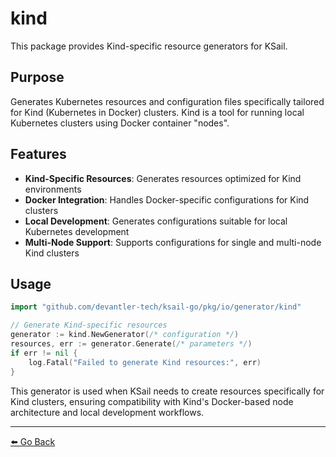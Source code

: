 # kind

This package provides Kind-specific resource generators for KSail.

## Purpose

Generates Kubernetes resources and configuration files specifically tailored for Kind (Kubernetes in Docker) clusters. Kind is a tool for running local Kubernetes clusters using Docker container "nodes".

## Features

- **Kind-Specific Resources**: Generates resources optimized for Kind environments
- **Docker Integration**: Handles Docker-specific configurations for Kind clusters
- **Local Development**: Generates configurations suitable for local Kubernetes development
- **Multi-Node Support**: Supports configurations for single and multi-node Kind clusters

## Usage

```go
import "github.com/devantler-tech/ksail-go/pkg/io/generator/kind"

// Generate Kind-specific resources
generator := kind.NewGenerator(/* configuration */)
resources, err := generator.Generate(/* parameters */)
if err != nil {
    log.Fatal("Failed to generate Kind resources:", err)
}
```

This generator is used when KSail needs to create resources specifically for Kind clusters, ensuring compatibility with Kind's Docker-based node architecture and local development workflows.

---

[⬅️ Go Back](../../../../README.md)